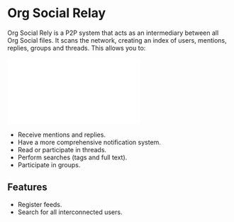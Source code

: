 # Org Social Relay

Org Social Rely is a P2P system that acts as an intermediary between all Org Social files. It scans the network, creating an index of users, mentions, replies, groups and threads. This allows you to:

![Diagram](diagram.mmd)

- Receive mentions and replies.
- Have a more comprehensive notification system.
- Read or participate in threads.
- Perform searches (tags and full text).
- Participate in groups.

## Features

- Register feeds.
- Search for all interconnected users.
